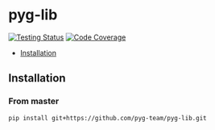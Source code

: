 [testing-image]: https://github.com/pyg-team/pyg-lib/actions/workflows/testing.yml/badge.svg
[testing-url]: https://github.com/pyg-team/pyg-lib/actions/workflows/testing.yml
[coverage-image]: https://codecov.io/gh/pyg-team/pyg-lib/branch/master/graph/badge.svg
[coverage-url]: https://codecov.io/github/pyg-team/pyg-lib?branch=master

# pyg-lib

[![Testing Status][testing-image]][testing-url]
[![Code Coverage][coverage-image]][coverage-url]

* [Installation](#installation)

## Installation

### From master

```
pip install git+https://github.com/pyg-team/pyg-lib.git
```
